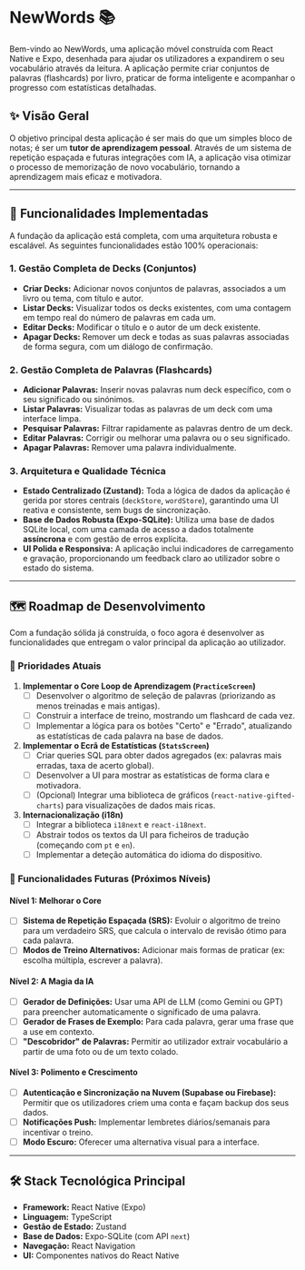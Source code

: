 # NewWords 📚

Bem-vindo ao NewWords, uma aplicação móvel construída com React Native e Expo, desenhada para ajudar os utilizadores a expandirem o seu vocabulário através da leitura. A aplicação permite criar conjuntos de palavras (flashcards) por livro, praticar de forma inteligente e acompanhar o progresso com estatísticas detalhadas.

## ✨ Visão Geral

O objetivo principal desta aplicação é ser mais do que um simples bloco de notas; é ser um **tutor de aprendizagem pessoal**. Através de um sistema de repetição espaçada e futuras integrações com IA, a aplicação visa otimizar o processo de memorização de novo vocabulário, tornando a aprendizagem mais eficaz e motivadora.

---

## 🚀 Funcionalidades Implementadas

A fundação da aplicação está completa, com uma arquitetura robusta e escalável. As seguintes funcionalidades estão 100% operacionais:

### 1. Gestão Completa de Decks (Conjuntos)
- **Criar Decks:** Adicionar novos conjuntos de palavras, associados a um livro ou tema, com título e autor.
- **Listar Decks:** Visualizar todos os decks existentes, com uma contagem em tempo real do número de palavras em cada um.
- **Editar Decks:** Modificar o título e o autor de um deck existente.
- **Apagar Decks:** Remover um deck e todas as suas palavras associadas de forma segura, com um diálogo de confirmação.

### 2. Gestão Completa de Palavras (Flashcards)
- **Adicionar Palavras:** Inserir novas palavras num deck específico, com o seu significado ou sinónimos.
- **Listar Palavras:** Visualizar todas as palavras de um deck com uma interface limpa.
- **Pesquisar Palavras:** Filtrar rapidamente as palavras dentro de um deck.
- **Editar Palavras:** Corrigir ou melhorar uma palavra ou o seu significado.
- **Apagar Palavras:** Remover uma palavra individualmente.

### 3. Arquitetura e Qualidade Técnica
- **Estado Centralizado (Zustand):** Toda a lógica de dados da aplicação é gerida por stores centrais (`deckStore`, `wordStore`), garantindo uma UI reativa e consistente, sem bugs de sincronização.
- **Base de Dados Robusta (Expo-SQLite):** Utiliza uma base de dados SQLite local, com uma camada de acesso a dados totalmente **assíncrona** e com gestão de erros explícita.
- **UI Polida e Responsiva:** A aplicação inclui indicadores de carregamento e gravação, proporcionando um feedback claro ao utilizador sobre o estado do sistema.

---

## 🗺️ Roadmap de Desenvolvimento

Com a fundação sólida já construída, o foco agora é desenvolver as funcionalidades que entregam o valor principal da aplicação ao utilizador.

### 🎯 Prioridades Atuais

1.  **Implementar o Core Loop de Aprendizagem (`PracticeScreen`)**
    - [ ] Desenvolver o algoritmo de seleção de palavras (priorizando as menos treinadas e mais antigas).
    - [ ] Construir a interface de treino, mostrando um flashcard de cada vez.
    - [ ] Implementar a lógica para os botões "Certo" e "Errado", atualizando as estatísticas de cada palavra na base de dados.

2.  **Implementar o Ecrã de Estatísticas (`StatsScreen`)**
    - [ ] Criar queries SQL para obter dados agregados (ex: palavras mais erradas, taxa de acerto global).
    - [ ] Desenvolver a UI para mostrar as estatísticas de forma clara e motivadora.
    - [ ] (Opcional) Integrar uma biblioteca de gráficos (`react-native-gifted-charts`) para visualizações de dados mais ricas.

3.  **Internacionalização (i18n)**
    - [ ] Integrar a biblioteca `i18next` e `react-i18next`.
    - [ ] Abstrair todos os textos da UI para ficheiros de tradução (começando com `pt` e `en`).
    - [ ] Implementar a deteção automática do idioma do dispositivo.

### 🔮 Funcionalidades Futuras (Próximos Níveis)

#### Nível 1: Melhorar o Core
- [ ] **Sistema de Repetição Espaçada (SRS):** Evoluir o algoritmo de treino para um verdadeiro SRS, que calcula o intervalo de revisão ótimo para cada palavra.
- [ ] **Modos de Treino Alternativos:** Adicionar mais formas de praticar (ex: escolha múltipla, escrever a palavra).

#### Nível 2: A Magia da IA
- [ ] **Gerador de Definições:** Usar uma API de LLM (como Gemini ou GPT) para preencher automaticamente o significado de uma palavra.
- [ ] **Gerador de Frases de Exemplo:** Para cada palavra, gerar uma frase que a use em contexto.
- [ ] **"Descobridor" de Palavras:** Permitir ao utilizador extrair vocabulário a partir de uma foto ou de um texto colado.

#### Nível 3: Polimento e Crescimento
- [ ] **Autenticação e Sincronização na Nuvem (Supabase ou Firebase):** Permitir que os utilizadores criem uma conta e façam backup dos seus dados.
- [ ] **Notificações Push:** Implementar lembretes diários/semanais para incentivar o treino.
- [ ] **Modo Escuro:** Oferecer uma alternativa visual para a interface.

---

## 🛠️ Stack Tecnológica Principal

- **Framework:** React Native (Expo)
- **Linguagem:** TypeScript
- **Gestão de Estado:** Zustand
- **Base de Dados:** Expo-SQLite (com API `next`)
- **Navegação:** React Navigation
- **UI:** Componentes nativos do React Native
